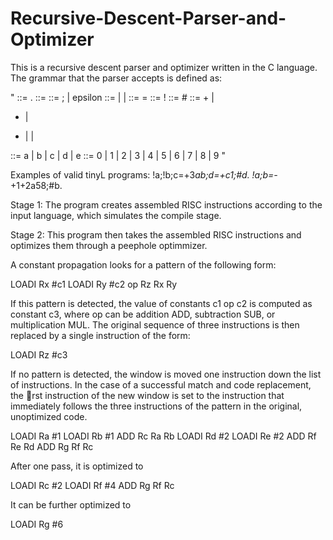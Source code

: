 # Recursive-Descent-Parser-and-Optimizer
This is a recursive descent parser and optimizer written in the C language. The grammar that the parser accepts is defined as:

"
<program> ::= <stmt list> .
<stmt list> ::= <stmt> <morestmts>
<morestmts> ::= ; <stmt list> | epsilon 
<stmt> ::= <assign> | <read> | <print>
<assign> ::= <variable> = <expr>
<read> ::= ! <variable>
<print> ::= # <variable>
<expr> ::= + <expr> <expr> |
- <expr> <expr> |
* <expr> <expr> |
<variable> |
<digit>
<variable> ::= a | b | c | d | e
<digit> ::= 0 | 1 | 2 | 3 | 4 | 5 | 6 | 7 | 8 | 9
"
 
Examples of valid tinyL programs:
!a;!b;c=+3*ab;d=+c1;#d.
!a;b=-*+1+2a58;#b.

Stage 1: The program creates assembled RISC instructions according to the input language, which simulates the compile stage. 

Stage 2: This program then takes the assembled RISC instructions and optimizes them through a peephole optimmizer. 

A constant propagation looks for a pattern of the following
form:

LOADI Rx #c1
LOADI Ry #c2
op Rz Rx Ry

If this pattern is detected, the value of constants c1 op c2 is computed as constant c3,
where op can be addition ADD, subtraction SUB, or multiplication MUL. The original sequence
of three instructions is then replaced by a single instruction of the form:

LOADI Rz #c3

If no pattern is detected, the window is moved one instruction down the list of instructions.
In the case of a successful match and code replacement, the rst instruction of the new window
is set to the instruction that immediately follows the three instructions of the pattern in the
original, unoptimized code.

LOADI Ra #1
LOADI Rb #1
ADD Rc Ra Rb
LOADI Rd #2
LOADI Re #2
ADD Rf Re Rd
ADD Rg Rf Rc

After one pass, it is optimized to

LOADI Rc #2
LOADI Rf #4
ADD Rg Rf Rc

It can be further optimized to

LOADI Rg #6

